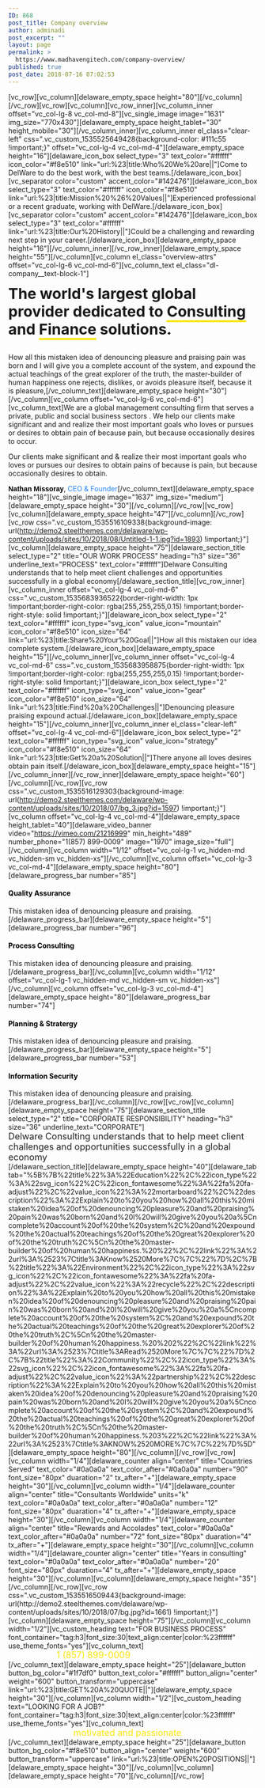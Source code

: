 ```yaml
---
ID: 868
post_title: Company overview
author: adminadi
post_excerpt: ""
layout: page
permalink: >
  https://www.madhavengitech.com/company-overview/
published: true
post_date: 2018-07-16 07:02:53
---
```

[vc_row][vc_column][delaware_empty_space height="80"][/vc_column][/vc_row][vc_row][vc_column][vc_row_inner][vc_column_inner offset="vc_col-lg-8 vc_col-md-8"][vc_single_image image="1631" img_size="770x430"][delaware_empty_space height_tablet="30" height_mobile="30"][/vc_column_inner][vc_column_inner el_class="clear-left" css=".vc_custom_1535525649428{background-color: #111c55 !important;}" offset="vc_col-lg-4 vc_col-md-4"][delaware_empty_space height="16"][delaware_icon_box select_type="3" text_color="#ffffff" icon_color="#f8e510" link="url:%23|title:Who%20We%20are||"]Come to DelWare to do the best work, with the best teams.[/delaware_icon_box][vc_separator color="custom" accent_color="#142476"][delaware_icon_box select_type="3" text_color="#ffffff" icon_color="#f8e510" link="url:%23|title:Mission%20%26%20Values||"]Experienced professional or a recent graduate, working with DelWare.[/delaware_icon_box][vc_separator color="custom" accent_color="#142476"][delaware_icon_box select_type="3" text_color="#ffffff" link="url:%23|title:Our%20History||"]Could be a challenging and rewarding next step in your career.[/delaware_icon_box][delaware_empty_space height="16"][/vc_column_inner][/vc_row_inner][delaware_empty_space height="55"][/vc_column][vc_column el_class="overview-attrs" offset="vc_col-lg-6 vc_col-md-6"][vc_column_text el_class="dl-company__text-block-1"]
<h3 class="title" style="margin-top: 0;font-size: 30px">The world's largest global provider dedicated to <span style="line-height: .7;border-bottom: 4px solid #f8e510">Consulting</span> and <span style="line-height: .7;border-bottom: 4px solid #f8e510">Finance</span> solutions.</h3>
How all this mistaken idea of denouncing pleasure and praising pain was born and I will give you a complete account of the system, and expound the actual teachings of the great explorer of the truth, the master-builder of human happiness one rejects, dislikes, or avoids pleasure itself, because it is pleasure,[/vc_column_text][delaware_empty_space height="30"][/vc_column][vc_column offset="vc_col-lg-6 vc_col-md-6"][vc_column_text]We are a global management consulting firm that serves a private, public and social business sectors . We help our clients make significant and and realize their most important goals who loves or pursues or desires to obtain pain of because pain, but because occasionally desires to occur.

Our clients make significant and &amp; realize their most important goals who loves or pursues our desires to obtain pains of because is pain, but because occasionally desires to obtain.

<span style="color: #000000"><strong style="font-family: 'Poppins', sans-serif">Nathan Missoray</strong></span>, <span style="color: #2685f9">CEO &amp; Founder</span>[/vc_column_text][delaware_empty_space height="18"][vc_single_image image="1637" img_size="medium"][delaware_empty_space height="30"][/vc_column][/vc_row][vc_row][vc_column][delaware_empty_space height="47"][/vc_column][/vc_row][vc_row css=".vc_custom_1535516109338{background-image: url(http://demo2.steelthemes.com/delaware/wp-content/uploads/sites/10/2018/08/Untitled-1-1.jpg?id=1893) !important;}"][vc_column][delaware_empty_space height="75"][delaware_section_title select_type="2" title="OUR WORK PROCESS" heading="h3" size="36" underline_text="PROCESS" text_color="#ffffff"]Delware Consulting understands that to help meet client challenges and opportunities successfully in a global economy[/delaware_section_title][vc_row_inner][vc_column_inner offset="vc_col-lg-4 vc_col-md-6" css=".vc_custom_1535683936522{border-right-width: 1px !important;border-right-color: rgba(255,255,255,0.15) !important;border-right-style: solid !important;}"][delaware_icon_box select_type="2" text_color="#ffffff" icon_type="svg_icon" value_icon="mountain" icon_color="#f8e510" icon_size="64" link="url:%23|title:Share%20Your%20Goal||"]How all this mistaken our idea complete system.[/delaware_icon_box][delaware_empty_space height="15"][/vc_column_inner][vc_column_inner offset="vc_col-lg-4 vc_col-md-6" css=".vc_custom_1535683958875{border-right-width: 1px !important;border-right-color: rgba(255,255,255,0.15) !important;border-right-style: solid !important;}"][delaware_icon_box select_type="2" text_color="#ffffff" icon_type="svg_icon" value_icon="gear" icon_color="#f8e510" icon_size="64" link="url:%23|title:Find%20a%20Challenges||"]Denouncing pleasure praising expound actual.[/delaware_icon_box][delaware_empty_space height="15"][/vc_column_inner][vc_column_inner el_class="clear-left" offset="vc_col-lg-4 vc_col-md-6"][delaware_icon_box select_type="2" text_color="#ffffff" icon_type="svg_icon" value_icon="strategy" icon_color="#f8e510" icon_size="64" link="url:%23|title:Get%20a%20Solution||"]There anyone all loves desires obtain pain itself.[/delaware_icon_box][delaware_empty_space height="15"][/vc_column_inner][/vc_row_inner][delaware_empty_space height="60"][/vc_column][/vc_row][vc_row css=".vc_custom_1535516129303{background-image: url(http://demo2.steelthemes.com/delaware/wp-content/uploads/sites/10/2018/07/bg_3.jpg?id=1597) !important;}"][vc_column offset="vc_col-lg-4 vc_col-md-4"][delaware_empty_space height_tablet="40"][delaware_video_banner video="https://vimeo.com/21216999" min_height="489" number_phone="1(857) 899-0009" image="1970" image_size="full"][/vc_column][vc_column width="1/12" offset="vc_col-lg-1 vc_hidden-md vc_hidden-sm vc_hidden-xs"][/vc_column][vc_column offset="vc_col-lg-3 vc_col-md-4"][delaware_empty_space height="80"][delaware_progress_bar number="85"]
<h4><span style="color: #000000">Quality Assurance</span></h4>
This mistaken idea of denouncing pleasure and praising.[/delaware_progress_bar][delaware_empty_space height="5"][delaware_progress_bar number="96"]
<h4><span style="color: #000000">Process Consulting</span></h4>
This mistaken idea of denouncing pleasure and praising.[/delaware_progress_bar][/vc_column][vc_column width="1/12" offset="vc_col-lg-1 vc_hidden-md vc_hidden-sm vc_hidden-xs"][/vc_column][vc_column offset="vc_col-lg-3 vc_col-md-4"][delaware_empty_space height="80"][delaware_progress_bar number="74"]
<h4><span style="color: #000000">Planning &amp; Stratergy</span></h4>
This mistaken idea of denouncing pleasure and praising.[/delaware_progress_bar][delaware_empty_space height="5"][delaware_progress_bar number="53"]
<h4><span style="color: #000000">Information Security</span></h4>
This mistaken idea of denouncing pleasure and praising.[/delaware_progress_bar][/vc_column][/vc_row][vc_row][vc_column][delaware_empty_space height="75"][delaware_section_title select_type="2" title="CORPORATE RESPONSIBILITY" heading="h3" size="36" underline_text="CORPORATE"]
<div style="font-size: 18px;color: #222">Delware Consulting understands that to help meet client challenges and
opportunities successfully in a global economy</div>
[/delaware_section_title][delaware_empty_space height="40"][delaware_tab tab="%5B%7B%22title%22%3A%22Education%22%2C%22icon_type%22%3A%22svg_icon%22%2C%22icon_fontawesome%22%3A%22fa%20fa-adjust%22%2C%22value_icon%22%3A%22mortarboard%22%2C%22description%22%3A%22Explain%20to%20you%20how%20all%20this%20mistaken%20idea%20of%20denouncing%20pleasure%20and%20praising%20pain%20was%20born%20and%20I%20will%20give%20you%20a%5Cncomplete%20account%20of%20the%20system%2C%20and%20expound%20the%20actual%20teachings%20of%20the%20great%20explorer%20of%20the%20truth%2C%5Cn%20the%20master-builder%20of%20human%20happiness.%20%22%2C%22link%22%3A%22url%3A%2523%7Ctitle%3AKnow%2520More%7C%7C%22%7D%2C%7B%22title%22%3A%22Environment%22%2C%22icon_type%22%3A%22svg_icon%22%2C%22icon_fontawesome%22%3A%22fa%20fa-adjust%22%2C%22value_icon%22%3A%22recycle%22%2C%22description%22%3A%22Explain%20to%20you%20how%20all%20this%20mistaken%20idea%20of%20denouncing%20pleasure%20and%20praising%20pain%20was%20born%20and%20I%20will%20give%20you%20a%5Cncomplete%20account%20of%20the%20system%2C%20and%20expound%20the%20actual%20teachings%20of%20the%20great%20explorer%20of%20the%20truth%2C%5Cn%20the%20master-builder%20of%20human%20happiness.%20%202%22%2C%22link%22%3A%22url%3A%2523%7Ctitle%3ARead%2520More%7C%7C%22%7D%2C%7B%22title%22%3A%22Community%22%2C%22icon_type%22%3A%22svg_icon%22%2C%22icon_fontawesome%22%3A%22fa%20fa-adjust%22%2C%22value_icon%22%3A%22partnership%22%2C%22description%22%3A%22Explain%20to%20you%20how%20all%20this%20mistaken%20idea%20of%20denouncing%20pleasure%20and%20praising%20pain%20was%20born%20and%20I%20will%20give%20you%20a%5Cncomplete%20account%20of%20the%20system%2C%20and%20expound%20the%20actual%20teachings%20of%20the%20great%20explorer%20of%20the%20truth%2C%5Cn%20the%20master-builder%20of%20human%20happiness.%203%22%2C%22link%22%3A%22url%3A%2523%7Ctitle%3AKNOW%2520MORE%7C%7C%22%7D%5D"][delaware_empty_space height="80"][/vc_column][/vc_row][vc_row][vc_column width="1/4"][delaware_counter align="center" title="Countries Served" text_color="#0a0a0a" text_color_after="#0a0a0a" number="90" font_size="80px" duaration="2" tx_after="+"][delaware_empty_space height="30"][/vc_column][vc_column width="1/4"][delaware_counter align="center" title="Consultants Worldwide" units="k" text_color="#0a0a0a" text_color_after="#0a0a0a" number="12" font_size="80px" duaration="4" tx_after="+"][delaware_empty_space height="30"][/vc_column][vc_column width="1/4"][delaware_counter align="center" title="Rewards and Accolades" text_color="#0a0a0a" text_color_after="#0a0a0a" number="72" font_size="80px" duaration="4" tx_after="+"][delaware_empty_space height="30"][/vc_column][vc_column width="1/4"][delaware_counter align="center" title="Years in consulting" text_color="#0a0a0a" text_color_after="#0a0a0a" number="20" font_size="80px" duaration="4" tx_after="+"][delaware_empty_space height="30"][/vc_column][vc_column][delaware_empty_space height="35"][/vc_column][/vc_row][vc_row css=".vc_custom_1535516509443{background-image: url(http://demo2.steelthemes.com/delaware/wp-content/uploads/sites/10/2018/07/bg.jpg?id=1661) !important;}"][vc_column][delaware_empty_space height="75"][/vc_column][vc_column width="1/2"][vc_custom_heading text="FOR BUSINESS PROCESS" font_container="tag:h3|font_size:30|text_align:center|color:%23ffffff" use_theme_fonts="yes"][vc_column_text]
<div style="text-align: center;color: #fff;font-size: 18px">Call Us at <span style="color: #f8e510">1 (857) 899-0009</span> or click below to get a quote</div>
[/vc_column_text][delaware_empty_space height="25"][delaware_button button_bg_color="#1f7df0" button_text_color="#ffffff" button_align="center" weight="600" button_transform="uppercase" link="url:%23|title:GET%20A%20QUOTE||"][delaware_empty_space height="30"][/vc_column][vc_column width="1/2"][vc_custom_heading text="LOOKING FOR A JOB?" font_container="tag:h3|font_size:30|text_align:center|color:%23ffffff" use_theme_fonts="yes"][vc_column_text]
<div style="text-align: center;color: #fff;font-size: 18px"> We seeking a <span style="color: #f8e510">motivated and passionate</span> person to join us</div>
[/vc_column_text][delaware_empty_space height="25"][delaware_button button_bg_color="#f8e510" button_align="center" weight="600" button_transform="uppercase" link="url:%23|title:OPEN%20POSITIONS||"][delaware_empty_space height="30"][/vc_column][vc_column][delaware_empty_space height="70"][/vc_column][/vc_row]